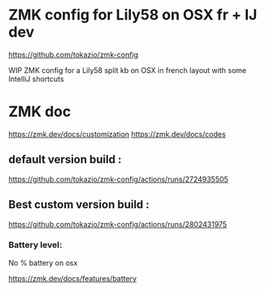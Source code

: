 # ZMK config for Lily58 on OSX fr + IJ dev

https://github.com/tokazio/zmk-config

WIP ZMK config for a Lily58 split kb on OSX in french layout with some IntelliJ shortcuts

# ZMK doc

https://zmk.dev/docs/customization
https://zmk.dev/docs/codes

## default version build :

https://github.com/tokazio/zmk-config/actions/runs/2724935505

## Best custom version build :

https://github.com/tokazio/zmk-config/actions/runs/2802431975

### Battery level:

No % battery on osx

https://zmk.dev/docs/features/battery
